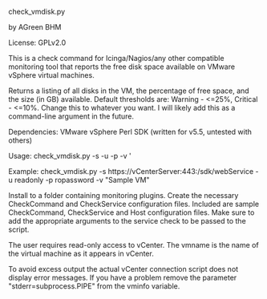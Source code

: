 check_vmdisk.py

by AGreen BHM

License: GPLv2.0

This is a check command for Icinga/Nagios/any other compatible monitoring tool that
reports the free disk space available on VMware vSphere virtual machines.

Returns a listing of all disks in the VM, the percentage of free space, and the size (in GB) available.
Default thresholds are: Warning - <=25%, Critical - <=10%.  Change this to whatever you want.  I will likely add this as a command-line argument in the future.

Dependencies: VMware vSphere Perl SDK (written for v5.5, untested with others)

Usage: check_vmdisk.py -s <vCenter-SDK-url> -u <user> -p <password>  -v <vmname>'

Example: check_vmdisk.py -s https://vCenterServer:443:/sdk/webService -u readonly -p ropassword -v "Sample VM"

Install to a folder containing monitoring plugins.  Create the necessary CheckCommand and CheckService configuration files.
Included are sample CheckCommand, CheckService and Host configuration files.  Make sure to add the appropriate arguments to the service check to be passed to the script.

The user requires read-only access to vCenter.  The vmname is the name of the virtual machine as it appears in vCenter.

To avoid excess output the actual vCenter connection script does not display error messages.  If you have a problem
remove the parameter "stderr=subprocess.PIPE" from the vminfo variable.




